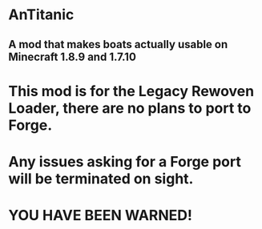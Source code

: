 # AnTitanic

## A mod that makes boats actually usable on Minecraft 1.8.9 and 1.7.10







# This mod is for the Legacy Rewoven Loader, there are no plans to port to Forge.
# Any issues asking for a Forge port will be terminated on sight.
# YOU HAVE BEEN WARNED!

